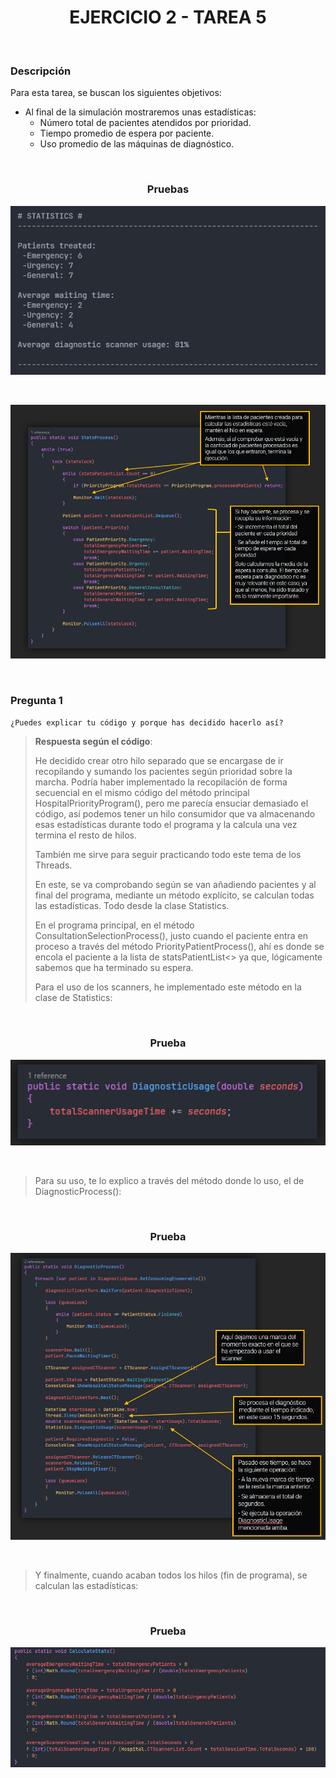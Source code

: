 <div align="center">

# EJERCICIO 2 - TAREA 5

</div>

<br>

### Descripción

Para esta tarea, se buscan los siguientes objetivos:

- Al final de la simulación mostraremos unas estadísticas:
  - Número total de pacientes atendidos por prioridad.
  - Tiempo promedio de espera por paciente.
  - Uso promedio de las máquinas de diagnóstico.

<br>

<div align="center">

### Pruebas
![Imagen de la prueba](../../Resources/prueba-ejercicio2-tarea5-5.png)

<br>

![Imagen de la prueba](../../Resources/prueba-ejercicio2-tarea5.png)

</div>

<br>

### Pregunta 1

`¿Puedes explicar tu código y porque has decidido hacerlo así? `

> **Respuesta según el código**:
> 
> He decidido crear otro hilo separado que se encargase de ir recopilando y sumando los pacientes según prioridad sobre la marcha. Podría haber implementado la recopilación de forma secuencial en el mismo código del método principal HospitalPriorityProgram(), pero me parecía ensuciar demasiado el código, así
> podemos tener un hilo consumidor que va almacenando esas estadísticas durante todo el programa y la calcula una vez termina el resto de hilos.
> 
> También me sirve para seguir practicando todo este tema de los Threads.
> 
> En este, se va comprobando según se van añadiendo pacientes y al final del programa, mediante un método explícito, se calculan todas las estadísticas. Todo desde la clase Statistics.
>
> En el programa principal, en el método ConsultationSelectionProcess(), justo cuando el paciente entra en proceso a través del método PriorityPatientProcess(), ahí es donde se encola el paciente a la lista de statsPatientList<> ya que, lógicamente sabemos que ha terminado su espera.
>
> Para el uso de los scanners, he implementado este método en la clase de Statistics:

<br>

<div align="center">

### Prueba
![Imagen de la prueba](../../Resources/prueba-ejercicio2-tarea5-2.png)

</div>

<br>

> Para su uso, te lo explico a través del método donde lo uso, el de DiagnosticProcess():

<br>

<div align="center">

### Prueba
![Imagen de la prueba](../../Resources/prueba-ejercicio2-tarea5-3.png)

</div>

<br>

> Y finalmente, cuando acaban todos los hilos (fin de programa), se calculan las estadísticas:

<br>

<div align="center">

### Prueba
![Imagen de la prueba](../../Resources/prueba-ejercicio2-tarea5-4.png)

</div>
